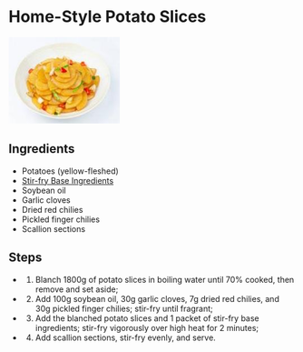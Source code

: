 # Home-Style Potato Slices

![Home-Style Potato Slices](../../images/%E5%AE%B6%E5%B8%B8%E5%9C%9F%E8%B1%86%E7%89%87.jpg)

## Ingredients
- Potatoes (yellow-fleshed)
- [Stir-fry Base Ingredients](../seasonings/Stir-Fry%20Base%20Ingredients.md)
- Soybean oil
- Garlic cloves
- Dried red chilies
- Pickled finger chilies
- Scallion sections

## Steps
- 1. Blanch 1800g of potato slices in boiling water until 70% cooked, then remove and set aside;
- 2. Add 100g soybean oil, 30g garlic cloves, 7g dried red chilies, and 30g pickled finger chilies; stir-fry until fragrant;
- 3. Add the blanched potato slices and 1 packet of stir-fry base ingredients; stir-fry vigorously over high heat for 2 minutes;
- 4. Add scallion sections, stir-fry evenly, and serve.